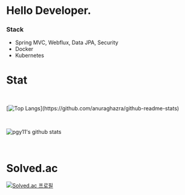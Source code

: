 <!--
**pgy11/pgy11** is a ✨ _special_ ✨ repository because its `README.md` (this file) appears on your GitHub profile.
-->
# Hello Developer.

### Stack

- Spring MVC, Webflux, Data JPA, Security
- Docker
- Kubernetes

# Stat

<br/>

[![Top Langs](https://github-readme-stats.vercel.app/api/top-langs/?username=pgy11&theme=radical&layout=compact&hide=jupyter%20notebook,)](https://github.com/anuraghazra/github-readme-stats)

<br/>

![pgy11's github stats](https://github-readme-stats.vercel.app/api?username=pgy11&show_icons=true&theme=radical)

<br/>

# Solved.ac

[![Solved.ac
프로필](http://mazassumnida.wtf/api/generate_badge?boj=algorithm_beginner)](https://solved.ac/algorithm_beginner)

<br/>
